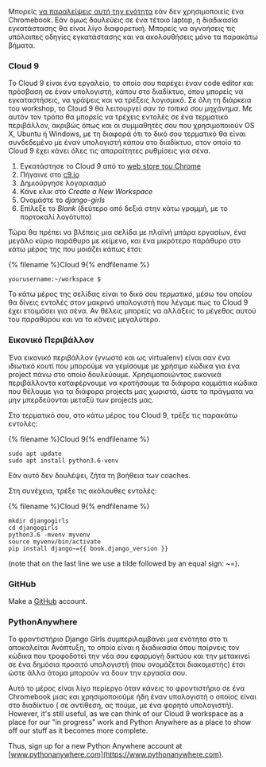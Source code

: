 Μπορείς [ να παραλείψεις αυτή την ενότητα](http://tutorial.djangogirls.org/en/installation/#install-python) εάν δεν χρησιμοποιείς ένα Chromebook. Εάν όμως δουλεύεις σε ένα τέτοιο laptop, η διαδικασία εγκατάστασης θα είναι λίγο διαφορετική. Μπορείς να αγνοήσεις τις υπόλοιπες οδηγίες εγκατάστασης και να ακολουθήσεις μόνο τα παρακάτω βήματα.

### Cloud 9

Το Cloud 9 είναι ένα εργαλείο, το οποίο σου παρέχει έναν code editor και πρόσβαση σε έναν υπολογιστή, κάπου στο διαδίκτυο, όπου μπορείς να εγκαταστήσεις, να γράψεις και να τρέξεις λογισμικό. Σε όλη τη διάρκεια του workshop, το Cloud 9 θα λειτουργεί σαν *το τοπικό σου μηχάνημα*. Με αυτόν τον τρόπο θα μπορείς να τρέχεις εντολές σε ένα τερματικό περιβάλλον, ακριβώς όπως και οι συμμαθητές σου που χρησιμοποιούν OS X, Ubuntu ή Windows, με τη διαφορά ότι το δικό σου τερματικό θα είναι συνδεδεμένο με έναν υπολογιστή κάπου στο διαδίκτυο, στον οποίο το Cloud 9 έχει κάνει όλες τις απαραίτητες ρυθμίσεις για σένα.

1. Εγκατάστησε το Cloud 9 από το [web store του Chrome](https://chrome.google.com/webstore/detail/cloud9/nbdmccoknlfggadpfkmcpnamfnbkmkcp)
2. Πήγαινε στο [c9.io](https://c9.io)
3. Δημιούργησε λογαριασμό
4. Κάνε κλικ στο *Create a New Workspace*
5. Ονομάστε το *django-girls*
6. Επίλεξε το *Βlank* (δεύτερο από δεξιά στην κάτω γραμμή, με το πορτοκαλί λογότυπο)

Τώρα θα πρέπει να βλέπεις μια σελίδα με πλαϊνή μπάρα εργασίων, ένα μεγάλο κύριο παράθυρο με κείμενο, και ένα μικρότερο παράθυρο στο κάτω μέρος της που μοιάζει κάπως έτσι:

{% filename %}Cloud 9{% endfilename %}

    yourusername:~/workspace $
    

Το κάτω μέρος της σελίδας είναι το δικό σου *τερματικό*, μέσω του οποίου θα δίνεις εντολές στον μακρινό υπολογιστή που λέγαμε πως το Cloud 9 έχει ετοιμάσει για σένα. Αν θέλεις μπορείς να αλλάξεις το μέγεθος αυτού του παραθύρου και να το κάνεις μεγαλύτερο.

### Εικονικό Περιβάλλον

Ένα εικονικό περιβάλλον (γνωστό και ως virtualenv) είναι σαν ένα ιδιωτικό κουτί που μπορούμε να γεμίσουμε με χρήσιμο κώδικα για ένα project πάνω στo οποίo δουλεύουμε. Χρησιμοποιώντας εικονικά περιβάλλοντα καταφέρνουμε να κρατήσουμε τα διάφορα κομμάτια κώδικα που θέλουμε για τα διάφορα projects μας χωριστά, ώστε τα πράγματα να μην μπερδεύονται μεταξύ των projects μας.

Στο τερματικό σου, στο κάτω μέρος του Cloud 9, τρέξε τις παρακάτω εντολές:

{% filename %}Cloud 9{% endfilename %}

    sudo apt update
    sudo apt install python3.6-venv
    

Εάν αυτό δεν δουλέψει, ζήτα τη βοήθεια των coaches.

Στη συνέχεια, τρέξε τις ακόλουθες εντολές:

{% filename %}Cloud 9{% endfilename %}

    mkdir djangogirls
    cd djangogirls
    python3.6 -mvenv myvenv
    source myvenv/bin/activate
    pip install django~={{ book.django_version }}
    

(note that on the last line we use a tilde followed by an equal sign: ~=).

### GitHub

Make a [GitHub](https://github.com) account.

### PythonAnywhere

Το φροντιστήριο Django Girls συμπεριλαμβάνει μια ενότητα στο τι αποκαλείται Ανάπτυξη, το οποίο είναι η διαδικασία όπου παίρνεις τον κώδικα που τροφοδοτεί την νέα σου εφαρμογή δικτύου και την μετακινεί σε ένα δημόσια προσιτό υπολογιστή (που ονομάζεται διακομιστής) έτσι ώστε άλλα άτομα μπορούν να δουν την εργασία σου.

Αυτό το μέρος είναι λίγο περίεργο όταν κάνεις το φροντιστήριο σε ένα Chromebook μιας και χρησιμοποιούμε ήδη έναν υπολογιστή ο οποίος είναι στο διαδίκτυο ( σε αντίθεση, ας πούμε, με ένα φορητό υπολογιστή). However, it's still useful, as we can think of our Cloud 9 workspace as a place for our "in progress" work and Python Anywhere as a place to show off our stuff as it becomes more complete.

Thus, sign up for a new Python Anywhere account at [www.pythonanywhere.com](https://www.pythonanywhere.com).
